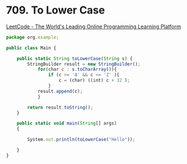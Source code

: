 # 709. To Lower Case

[LeetCode - The World's Leading Online Programming Learning Platform](https://leetcode.com/problems/to-lower-case/solutions/3928878/java-simple-solution-runtime-0ms-beats100/)

```jsx
package org.example;

public class Main {

    public static String toLowerCase(String s) {
        StringBuilder result = new StringBuilder();
            for(char c : s.toCharArray()){
                if (c >= 'A' && c <= 'Z' ){
                    c = (char) ((int) c + 32 );
                }
            result.append(c);
            }

        return result.toString();
    }

    public static void main(String[] args)
    {

        System.out.println(toLowerCase("Hello"));

    }
}
```